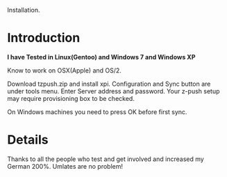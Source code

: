 Installation.

# Introduction #

**I have Tested in Linux(Gentoo) and Windows 7 and Windows XP**

Know to work on OSX(Apple) and OS/2.

Download tzpush.zip and install xpi.
Configuration and Sync button are under tools menu.
Enter Server address and password.
Your z-push setup may require provisioning box to be checked.

On Windows machines you need to press OK before first sync.






# Details #

Thanks to all the people who test and get involved and increased my German 200%. Umlates are no problem!